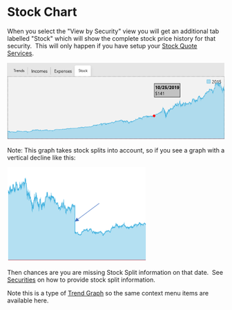 # Stock Chart

When you select the "View by Security" view you will get an additional tab labelled "Stock" which will show the complete stock price history for that security.  This will only happen if you have setup your [Stock Quote Services](../Accounts/StockQuoteServices.md).

![](../Images/Stock%20Chart.png)

Note: This graph takes stock splits into account, so if you see a graph with a vertical decline like this:

![](../Images/Stock%20Chart1.png)

Then chances are you are missing Stock Split information on that date.  See [Securities](../Basics/Securities.md) on how to provide stock split information.

Note this is a type of [Trend Graph](TrendGraph.md) so the same context menu items are available here.



